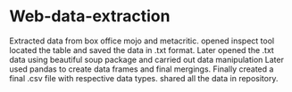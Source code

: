 # Web-data-extraction
Extracted data from box office mojo and metacritic. opened inspect tool located the table and saved the data in .txt format.
Later opened the .txt data using beautiful soup package and carried out data manipulation
Later used pandas to create data frames and final mergings.
Finally created a final .csv file with respective data types. shared all the data in repository.
